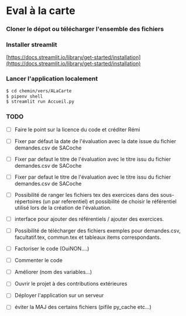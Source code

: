 # Eval à la carte

### Cloner le dépot ou télécharger l'ensemble des fichiers 

### Installer streamlit 

[https://docs.streamlit.io/library/get-started/installation](https://docs.streamlit.io/library/get-started/installation)

### Lancer l'application localement

```bash
$ cd chemin/vers/ALaCarte
$ pipenv shell
$ streamlit run Accueil.py

```

### TODO

* [ ] Faire le point sur la licence du code et créditer Rémi
* [ ]  Fixer par défaut la date de l'évaluation avec la date issue du fichier demandes.csv de SACoche
* [ ] Fixer par defaut le titre de l'évaluation avec le titre issu du fichier demandes.csv de SACoche
* [ ] Fixer par defaut le titre de l'évaluation avec le titre issu du fichier demandes.csv de SACoche
* [ ] Possibilité de ranger les fichiers tex des exercices dans des sous-répertoires (un par referentiel) et possibilité de choisir le référentiel utilisé lors de la création de l'évaluation.
* [ ] interface pour ajouter des référentiels / ajouter des exercices.
* [ ] Possibilité de télécharger des fichiers exemples pour demandes.csv, facultatif.tex, commun.tex et tableaux items correspondants. 
* [ ] Factoriser le code (OuiNON....)
* [ ] Commenter le code
* [ ] Améliorer (nom des variables...)
* [ ] Ouvrir le projet à des contributions extérieures
* [ ] Déployer l'application sur un serveur
* [ ] éviter la MAJ des certains fichiers (pifile py_cache etc...) 

